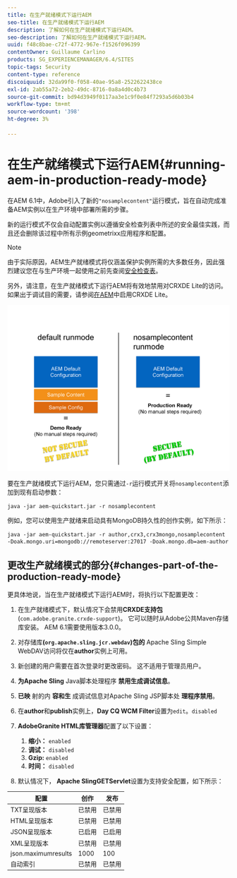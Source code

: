 ```yaml
---
title: 在生产就绪模式下运行AEM
seo-title: 在生产就绪模式下运行AEM
description: 了解如何在生产就绪模式下运行AEM。
seo-description: 了解如何在生产就绪模式下运行AEM。
uuid: f48c8bae-c72f-4772-967e-f1526f096399
contentOwner: Guillaume Carlino
products: SG_EXPERIENCEMANAGER/6.4/SITES
topic-tags: Security
content-type: reference
discoiquuid: 32da99f0-f058-40ae-95a8-2522622438ce
exl-id: 2ab55a72-2eb2-49dc-8716-0a8a4d0c4b73
source-git-commit: bd94d3949f0117aa3e1c9f0e84f7293a5d6b03b4
workflow-type: tm+mt
source-wordcount: '398'
ht-degree: 3%

---
```


# 在生产就绪模式下运行AEM{#running-aem-in-production-ready-mode}

在AEM 6.1中，Adobe引入了新的`"nosamplecontent"`运行模式，旨在自动完成准备AEM实例以在生产环境中部署所需的步骤。

新的运行模式不仅会自动配置实例以遵循安全检查列表中所述的安全最佳实践，而且还会删除该过程中所有示例geometrixx应用程序和配置。

>[!NOTE]
>
>由于实际原因，AEM生产就绪模式将仅涵盖保护实例所需的大多数任务，因此强烈建议您在与生产环境一起使用之前先查阅[安全检查表](/help/sites-administering/security-checklist.md)。
>
>另外，请注意，在生产就绪模式下运行AEM将有效地禁用对CRXDE Lite的访问。 如果出于调试目的需要，请参阅[在AEM](/help/sites-administering/enabling-crxde-lite.md)中启用CRXDE Lite。

![chlimage_1-83](assets/chlimage_1-83.png)

要在生产就绪模式下运行AEM，您只需通过`-r`运行模式开关将`nosamplecontent`添加到现有启动参数：

```shell
java -jar aem-quickstart.jar -r nosamplecontent
```

例如，您可以使用生产就绪来启动具有MongoDB持久性的创作实例，如下所示：

```shell
java -jar aem-quickstart.jar -r author,crx3,crx3mongo,nosamplecontent -Doak.mongo.uri=mongodb://remoteserver:27017 -Doak.mongo.db=aem-author
```

## 更改生产就绪模式的部分{#changes-part-of-the-production-ready-mode}

更具体地说，当在生产就绪模式下运行AEM时，将执行以下配置更改：

1. 在生产就绪模式下，默认情况下会禁用&#x200B;**CRXDE支持包**(`com.adobe.granite.crxde-support`)。 它可以随时从Adobe公共Maven存储库安装。 AEM 6.1需要使用版本3.0.0。

1. 对存储库&#x200B;**(`org.apache.sling.jcr.webdav`)包的** Apache Sling Simple WebDAV访问将仅在&#x200B;**author**&#x200B;实例上可用。

1. 新创建的用户需要在首次登录时更改密码。 这不适用于管理员用户。
1. **为Apache Sling** Java脚本处理程序 **禁用生成调试信息**。

1. **已映** 射的内 **容和生** 成调试信息对Apache Sling JSP脚本处 **理程序禁用**。

1. 在&#x200B;**author**&#x200B;和&#x200B;**publish**&#x200B;实例上，**Day CQ WCM Filter**&#x200B;设置为`edit`。`disabled`

1. **AdobeGranite HTML库管理器**&#x200B;配置了以下设置：

   1. **缩小：** `enabled`
   1. **调试：** `disabled`
   1. **Gzip:** `enabled`
   1. **时间：** `disabled`

1. 默认情况下， **Apache SlingGETServlet**&#x200B;设置为支持安全配置，如下所示：

| **配置** | **创作** | **发布** |
|---|---|---|
| TXT呈现版本 | 已禁用 | 已禁用 |
| HTML呈现版本 | 已禁用 | 已禁用 |
| JSON呈现版本 | 已启用 | 已启用 |
| XML呈现版本 | 已禁用 | 已禁用 |
| json.maximumresults | 1000 | 100 |
| 自动索引 | 已禁用 | 已禁用 |

